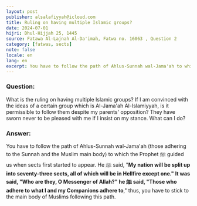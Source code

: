 ```yaml
---
layout: post
publisher: alsalafiyyah@icloud.com
title: Ruling on having multiple Islamic groups?
date: 2024-07-01
hijri: Dhul-Hijjah 25, 1445
source: Fatawa Al-Lajnah Al-Da'imah, Fatwa no. 16063 , Question 2
category: [fatwas, sects]
note: false
locale: en
lang: en
excerpt: You have to follow the path of Ahlus-Sunnah wal-Jama'ah to which the Prophet ﷺ guided us when sects first started to appear.
---
```


### Question: 
What is the ruling on having multiple Islamic groups? If I am convinced with the ideas of a certain group which is Al-Jama'ah Al-Islamiyyah, is it permissible to follow them despite my parents' opposition? They have sworn never to be pleased with me if I insist on my stance. What can I do? 

### Answer: 
You have to follow the path of Ahlus-Sunnah wal-Jama'ah (those adhering to the Sunnah and the Muslim main body) to which the Prophet ﷺ guided us when sects first started to appear. He ﷺ said, "**My nation will be split up into seventy-three sects, all of which will be in Hellfire except one." It was said, "Who are they, O Messenger of Allah?" he ﷺ said, "Those who adhere to what I and my Companions adhere to**," thus, you have to stick to the main body of Muslims following this path.
